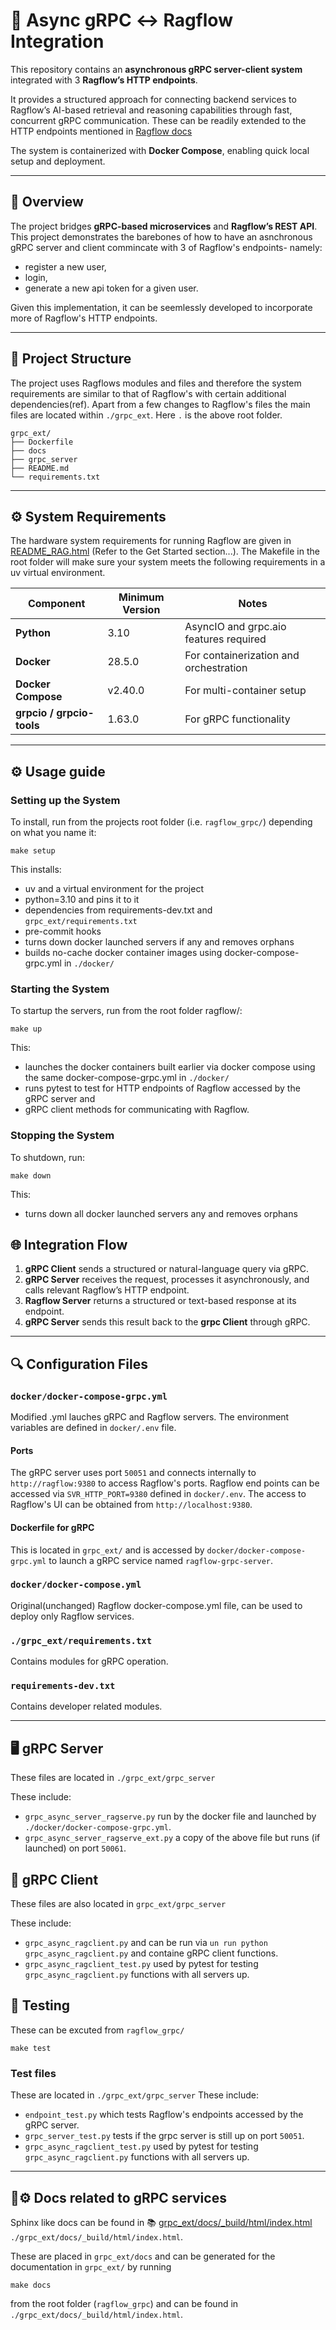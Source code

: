 # 🚀 Async gRPC ↔ Ragflow Integration

This repository contains an **asynchronous gRPC server-client system** integrated with 3 **Ragflow’s HTTP endpoints**.

It provides a structured approach for connecting backend services to Ragflow’s AI-based retrieval and reasoning capabilities through fast, concurrent gRPC communication. These can be readily extended to the HTTP endpoints mentioned in [Ragflow docs](https://ragflow.io/docs/dev/http_api_reference)

The system is containerized with **Docker Compose**, enabling quick local setup and deployment.

---

## 🧭 Overview

The project bridges **gRPC-based microservices** and **Ragflow’s REST API**.
This project demonstrates the barebones of how to have an asnchronous gRPC server and client commincate with 3 of Ragflow's endpoints- namely:
- register a new user,
- login,
- generate a new api token for a given user.

Given this implementation, it can be seemlessly developed to incorporate more of Ragflow's HTTP endpoints.

---

## 🧱 Project Structure
The project uses Ragflows modules and files and therefore the system requirements are similar to that of Ragflow's with certain additional dependencies(ref). Apart from a few changes to Ragflow's files the main files are located within `./grpc_ext`. Here `.` is the above root folder.
```
grpc_ext/
├── Dockerfile
├── docs
├── grpc_server
├── README.md
└── requirements.txt
```
---

## ⚙️ System Requirements
The hardware system requirements for running Ragflow are given in [README_RAG.html](../README_RAG.html) (Refer to the Get Started section...).
The Makefile in the root folder will make sure your system meets the following requirements in a uv virtual environment.

| Component | Minimum Version | Notes |
|------------|----------------|-------|
| **Python** | 3.10 | AsyncIO and grpc.aio features required |
| **Docker** | 28.5.0 | For containerization and orchestration |
| **Docker Compose** | v2.40.0| For multi-container setup |
| **grpcio / grpcio-tools** | 1.63.0| For gRPC functionality |

---
## ⚙️ Usage guide
### Setting up the System
To install, run from the projects root folder (i.e. `ragflow_grpc/`) depending on what you name it:
```
make setup
```

This installs:
- uv and a virtual environment for the project
- python=3.10 and pins it to it
- dependencies from requirements-dev.txt and `grpc_ext/requirements.txt`
- pre-commit hooks
- turns down docker launched servers if any and removes orphans
- builds no-cache docker container images using docker-compose-grpc.yml in `./docker/`

### Starting the System
To startup the servers, run from the root folder ragflow/:
```
make up
```

This:
- launches the docker containers built earlier via docker compose using the same docker-compose-grpc.yml in `./docker/`
- runs pytest to test for HTTP endpoints of Ragflow accessed by the gRPC server and
- gRPC client methods for communicating with Ragflow.

### Stopping the System
To shutdown, run:
```
make down
```

This:
- turns down all docker launched servers any and removes orphans



## 🌐 Integration Flow

1. **gRPC Client** sends a structured or natural-language query via gRPC.
2. **gRPC Server** receives the request, processes it asynchronously, and calls relevant Ragflow’s HTTP endpoint.
3. **Ragflow Server** returns a structured or text-based response at its endpoint.
4. **gRPC Server** sends this result back to the **grpc Client** through gRPC.




---

## 🔍 Configuration Files

### `docker/docker-compose-grpc.yml`
Modified .yml lauches gRPC and Ragflow servers.
The environment variables are defined in `docker/.env` file.

#### Ports
The gRPC server uses port `50051` and connects internally to `http://ragflow:9380` to access Ragflow's ports.
Ragflow end points can be accessed via `SVR_HTTP_PORT=9380` defined in `docker/.env`.
The access to Ragflow's UI can be obtained from `http://localhost:9380`.

#### Dockerfile for gRPC
This is located in `grpc_ext/` and is accessed by `docker/docker-compose-grpc.yml` to launch a gRPC service named `ragflow-grpc-server`.


### `docker/docker-compose.yml`
Original(unchanged) Ragflow docker-compose.yml file, can be used to deploy only Ragflow services.


### `./grpc_ext/requirements.txt`
Contains modules for gRPC operation.

### `requirements-dev.txt`
Contains developer related modules.

---

## 🖥️ gRPC Server
These files are located in `./grpc_ext/grpc_server`

These include:
- `grpc_async_server_ragserve.py` run by the docker file and launched by `./docker/docker-compose-grpc.yml`.
- `grpc_async_server_ragserve_ext.py` a copy of the above file but runs (if launched) on port `50061`.

## 🤝 gRPC Client
These files are also located in `grpc_ext/grpc_server`

These include:
- `grpc_async_ragclient.py` and can be run via `un run python grpc_async_ragclient.py` and containe gRPC client functions.
- `grpc_async_ragclient_test.py` used by pytest for testing `grpc_async_ragclient.py` functions with all servers up.

## 🧪 Testing
These can be excuted from `ragflow_grpc/`
```
make test
```

### Test files
These are located in `./grpc_ext/grpc_server`
These include:
- `endpoint_test.py` which tests Ragflow's endpoints accessed by the gRPC server.
- `grpc_server_test.py` tests if the grpc server is still up on port `50051`.
- `grpc_async_ragclient_test.py` used by pytest for testing `grpc_async_ragclient.py` functions with all servers up.


---

## 📘⚙️ Docs related to gRPC services
Sphinx like docs can be found in 📚 [grpc_ext/docs/_build/html/index.html](http://rawcdn.githack.com/roninrp/ragflow_grpc/main/grpc_ext/docs/_build/html/index.html) `./grpc_ext/docs/_build/html/index.html`.

These are placed in `grpc_ext/docs` and can be generated for the documentation in `grpc_ext/` by running
```
make docs
```
from the root folder (`ragflow_grpc`) and can be found in `./grpc_ext/docs/_build/html/index.html`.
